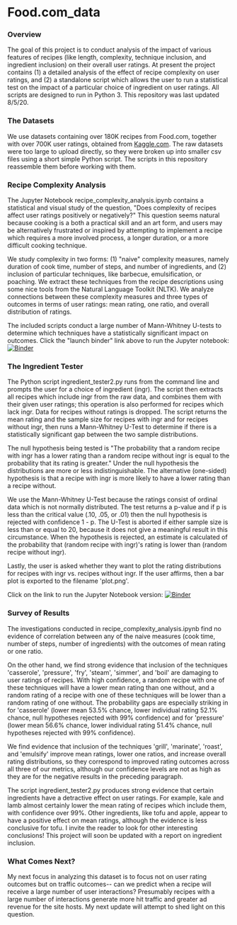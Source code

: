 # Food.com_data
<h3> Overview </h3>
<p>
The goal of this project is to conduct analysis of the impact of various features of recipes (like length, complexity, technique inclusion, and ingredient inclusion) on their overall user ratings.  At present the project contains (1) a detailed analysis of the effect of recipe complexity on user ratings, and (2) a standalone script which allows the user to run a statistical test on the impact of a particular choice of ingredient on user ratings.  All scripts are designed to run in Python 3.  This repository was last updated 8/5/20.
  
<h3> The Datasets </h3>
<p>
We use datasets containing over 180K recipes from Food.com, together with over 700K user ratings, obtained from <a href="https://www.kaggle.com/shuyangli94/food-com-recipes-and-user-interactions">Kaggle.com</a>.   The raw datasets were too large to upload directly, so they were broken up into smaller csv files using a short simple Python script.  The scripts in this repository reassemble them before working with them.
  
<h3> Recipe Complexity Analysis </h3>

The Jupyter Notebook recipe_complexity_analysis.ipynb contains a statistical and visual study of the question, "Does complexity of recipes affect user ratings positively or negatively?"  This question seems natural because cooking is a both a practical skill and an art form, and users may be alternatively frustrated or inspired by attempting to implement a recipe which requires a more involved process, a longer duration, or a more difficult cooking technique.

We study complexity in two forms: (1) "naive" complexity measures, namely duration of cook time, number of steps, and number of ingredients, and (2) inclusion of particular techniques, like barbecue, emulsification, or poaching.  We extract these techniques from the recipe descriptions using some nice tools from the Natural Language Toolkit (NLTK).  We analyze connections between these complexity measures and three types of outcomes in terms of user ratings: mean rating, one ratio, and overall distribution of ratings.

The included scripts conduct a large number of Mann-Whitney U-tests to determine which techniques have a statistically significant impact on outcomes.  Click the "launch binder" link above to run the Jupyter notebook: [![Binder](https://mybinder.org/badge_logo.svg)](https://mybinder.org/v2/gh/mpc02002/Food.com_data/master?filepath=%2Frecipe_complexity_analysis.ipynb)
  
<h3> The Ingredient Tester </h3>
<p>
The Python script ingredient_tester2.py runs from the command line and prompts the user for a choice of ingredient (ingr).  The script then extracts all recipes which include ingr from the raw data, and combines them with their given user ratings; this operation is also performed for recipes which lack ingr.  Data for recipes without ratings is dropped.  The script returns the mean rating and the sample size for recipes with ingr and for recipes without ingr, then runs a Mann-Whitney U-Test to determine if there is a statistically significant gap between the two sample distributions.  
  
The null hypothesis being tested is "The probability that a random recipe with ingr has a lower rating than a random recipe without ingr is equal to the probability that its rating is greater."  Under the null hypothesis the distributions are more or less indistinguishable.  The alternative (one-sided) hypothesis is that a recipe with ingr is more likely to have a lower rating than a recipe without.

We use the Mann-Whitney U-Test because the ratings consist of ordinal data which is not normally distributed.  The test returns a p-value and if p is less than the critical value (.10, .05, or .01) then the null hypothesis is rejected with confidence 1 - p.  The U-Test is aborted if either sample size is less than or equal to 20, because it does not give a meaningful result in this circumstance.  When the hypothesis is rejected, an estimate is calculated of the probability that (random recipe with ingr)'s rating is lower than (random recipe without ingr).

Lastly, the user is asked whether they want to plot the rating distributions for recipes with ingr vs. recipes without ingr.  If the user affirms, then a bar plot is exported to the filename 'plot.png'.

Click on the link to run the Jupyter Notebook version: [![Binder](https://mybinder.org/badge_logo.svg)](https://mybinder.org/v2/gh/mpc02002/Food.com_data/master?filepath=%2Fingredient_tester.ipynb)

<h3> Survey of Results </h3>
<p>
The investigations conducted in recipe_complexity_analysis.ipynb find no evidence of correlation between any of the naive measures (cook time, number of steps, number of ingredients) with the outcomes of mean rating or one ratio.

On the other hand, we find strong evidence that inclusion of the techniques 'casserole', 'pressure', 'fry', 'steam', 'simmer', and 'boil' are damaging to user ratings of recipes. With high confidence, a random recipe with one of these techniques will have a lower mean rating than one without, and a random rating of a recipe with one of these techniques will be lower than a random rating of one without. The probability gaps are especially striking in for 'casserole' (lower mean 53.5% chance, lower individual rating 52.1% chance, null hypotheses rejected with 99% confidence) and for 'pressure' (lower mean 56.6% chance, lower individual rating 51.4% chance, null hypotheses rejected with 99% confidence).

We find evidence that inclusion of the techniques 'grill', 'marinate', 'roast', and 'emulsify' improve mean ratings, lower one ratios, and increase overall rating distributions, so they correspond to improved rating outcomes across all three of our metrics, although our confidence levels are not as high as they are for the negative results in the preceding paragraph.
  
The script ingredient_tester2.py produces strong evidence that certain ingredients have a detractive effect on user ratings.  For example, kale and lamb almost certainly lower the mean rating of recipes which include them, with confidence over 99%.  Other ingredients, like tofu and apple, appear to have a positive effect on mean ratings, although the evidence is less conclusive for tofu.  I invite the reader to look for other interesting conclusions!  This project will soon be updated with a report on ingredient inclusion.

<h3> What Comes Next? </h3>
<p>
My next focus in analyzing this dataset is to focus not on user rating outcomes but on traffic outcomes-- can we predict when a recipe will receive a large number of user interactions?  Presumably recipes with a large number of interactions generate more hit traffic and greater ad revenue for the site hosts.  My next update will attempt to shed light on this question.
